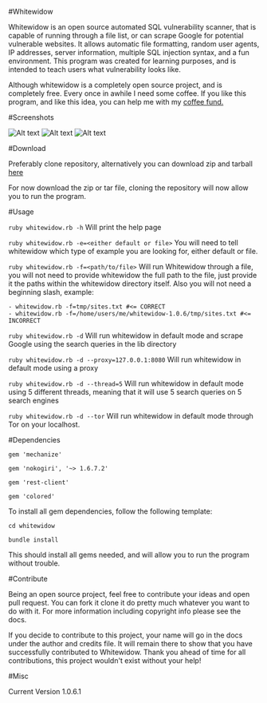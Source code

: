 #Whitewidow

Whitewidow is an open source automated SQL vulnerability scanner, that is capable of running through a file list, or can
scrape Google for potential vulnerable websites. It allows automatic file formatting, random user agents, IP addresses,
server information, multiple SQL injection syntax, and a fun environment. This program was created for learning purposes,
and is intended to teach users what vulnerability looks like.

Although whitewidow is a completely open source project, and is completely free. Every once in awhile I need some coffee.
If you like this program, and like this idea, you can help me with my [coffee fund.](https://www.paypal.me/Perkins892)

#Screenshots

![Alt text](http://s30.postimg.org/7ik6ycicx/githubpic.jpg "Credits, legal, TOS")
![Alt text](http://s30.postimg.org/lstr9typd/githubpic2.jpg "Default Mode")
![Alt text](http://s30.postimg.org/5tb3qa2nl/githubpic3.jpg "File Mode")

#Download

Preferably clone repository, alternatively you can download zip and tarball [here](https://github.com/Ekultek/whitewidow/releases/tag/1.0.6.1)

For now download the zip or tar file, cloning the repository will now allow you to run the program.

#Usage

`ruby whitewidow.rb -h` Will print the help page

`ruby whitewidow.rb -e=<either default or file>` You will need to tell whitewidow which type of example you are looking
for, either default or file.

`ruby whitewidow.rb -f=<path/to/file>` Will run Whitewidow through a file, you will not need to provide whitewidow the
full path to the file, just provide it the paths within the whitewidow directory itself. Also you will not need a beginning
slash, example:

    - whitewidow.rb -f=tmp/sites.txt #<= CORRECT
    - whitewidow.rb -f=/home/users/me/whitewidow-1.0.6/tmp/sites.txt #<= INCORRECT

`ruby whitewidow.rb -d` Will run whitewidow in default mode and scrape Google using the search queries in the lib directory

`ruby whitewidow.rb -d --proxy=127.0.0.1:8080` Will run whitewidow in default mode using a proxy

`ruby whitewidow.rb -d --thread=5` Will run whitewidow in default mode using 5 different threads, meaning that it will
use 5 search queries on 5 search engines

`ruby whitewidow.rb -d --tor` Will run whitewidow in default mode through Tor on your localhost.

#Dependencies

`gem 'mechanize'`

`gem 'nokogiri', '~> 1.6.7.2'`

`gem 'rest-client'`

`gem 'colored'`

To install all gem dependencies, follow the following template:

`cd whitewidow`

`bundle install`

This should install all gems needed, and will allow you to run the program without trouble.

#Contribute

Being an open source project, feel free to contribute your ideas and open pull request. You can fork it clone it do pretty
much whatever you want to do with it. For more information including copyright info please see the docs.

If you decide
to contribute to this project, your name will go in the docs under the author and credits file. It will remain there to
show that you have successfully contributed to Whitewidow. Thank you ahead of time for all contributions, this project 
wouldn't exist without your help!

#Misc

Current Version 1.0.6.1